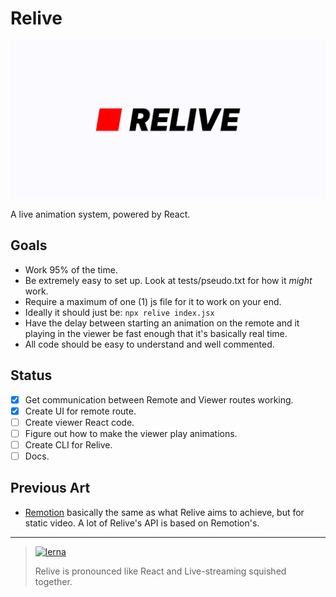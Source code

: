 # Relive

![relive logo](./design-assets/relive-card.png)

A live animation system, powered by React.


## Goals
* Work 95% of the time.
* Be extremely easy to set up. Look at tests/pseudo.txt for how it *might* work.
* Require a maximum of one (1) js file for it to work on your end.
* Ideally it should just be: `npx relive index.jsx`
* Have the delay between starting an animation on the remote and it playing in the viewer be fast enough that it's basically real time.
* All code should be easy to understand and well commented.

## Status
- [x] Get communication between Remote and Viewer routes working.
- [x] Create UI for remote route.
- [ ] Create viewer React code.
- [ ] Figure out how to make the viewer play animations.
- [ ] Create CLI for Relive.
- [ ] Docs.

## Previous Art
* [Remotion](https://www.remotion.dev/) basically the same as what Relive aims to achieve, but for static video. A lot of Relive's API is based on Remotion's.

---
> [![lerna](https://img.shields.io/badge/maintained%20with-lerna-cc00ff.svg)](https://lerna.js.org/)
> 
> Relive is pronounced like React and Live-streaming squished together.
